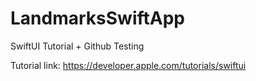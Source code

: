 # LandmarksSwiftApp

SwiftUI Tutorial + Github Testing

Tutorial link: https://developer.apple.com/tutorials/swiftui
